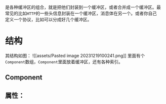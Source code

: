 是各种缓冲区的组合，就是把他们封装到一个缓冲区，或者合并成一个缓冲区。最常见的比如`HTTP`的一些头信息封装在一个缓冲区，消息体在另一个。或者你自己定义一个协议，比如可以分成好几个缓冲区。

# 结构
其结构如图：
![[assets/Pasted image 20231219100241.png]]
里面有个`Component`数组，`Component`里面放着缓冲区，还有各种索引。

## Component
属性：
- 